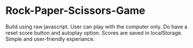# Rock-Paper-Scissors-Game

Build using raw javascript.
User can play with the computer only.
Do have a reset score button and autoplay option. 
Scores are saved in localStorage.
Simple and user-friendly experiance. 
